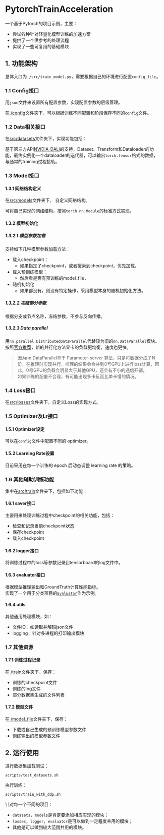 # PytorchTrainAcceleration
一个基于Pytorch的项目示例，主要：
- 尝试各种针对轻量化模型训练的加速方案
- 提供了一个供参考的处理流程
- 实现了一些可复用的基础模块

## 1. 功能架构

总体入口为`./src/train_model.py`，需要根据自己的环境进行配置`config_file`。

### 1.1 Config接口

用`json`文件来设置所有配置参数，实现配置参数的层级管理。

在[./config](./config/)文件夹下，可以根据训练不同配置和阶段保存不同的`config`文件。

### 1.2 Data相关接口

在[src/datasets](./src/datasets/)文件夹下，实现功能包括：

基于第三方API[NVIDIA-DALI](https://docs.nvidia.com/deeplearning/sdk/dali-developer-guide/docs/index.html)的支持，Dataset、Transform和Dataloader的功能，最终实例化一个dataloader的迭代器，可以输出`torch.tensor`格式的数据，与通常的training过程接轨。

### 1.3 Model接口

#### 1.3.1 网络结构定义

在[src/models](./src/models/)文件夹下， 自定义网络结构。

可将自己实现的网络结构，按照`torch.nn.Module`的标准方式实现。  

#### 1.3.2 模型初始化

##### 1.3.2.1 模型参数加载

支持如下几种模型参数加载方法：

- 载入checkpoint：
  - 如果指定了checkpoint，或者搜索到checkpoint，优先加载，
- 载入预训练模型：
  - 然后看是否有预训练的model_file，
- 随机初始化
  - 如果都没有，则没有特定操作，采用模型本身的随机初始化方法。

##### 1.3.2.2 冻结部分参数

根据分支或节点名称，冻结参数，不参与反向传播。

##### 1.3.2.3 Data parallel

用`nn.parallel.DistributedDataParallel`代替较为旧的`nn.DataParallel`模块。  
按照[官方推荐](https://pytorch.org/tutorials/intermediate/ddp_tutorial.html)，新的并行化方法显卡的负载更均衡，速度也更快。

> 因为nn.DataParallel基于 Parameter-server 算法，只是将数据分成了N份，在推理时实现并行，推理的结果会合并到0号GPU上进行loss计算，因此，0号GPU的负载会明显大于其他GPU，还会有不小的通信开销。  
> 如果训练的配置不合理，有可能出现多卡反而比单卡慢的情况。

### 1.4 Loss接口

在[src/losses](./src/losses)文件夹下，自定义Loss的实现方式。

### 1.5 Optimizer及Lr接口

#### 1.5.1 Optimizer设定

可以在`config`文件中配置不同的 optimizer。

#### 1.5.2 Learning Rate设置

目前采用在每一个训练的 epoch 后动态调整 learning rate 的策略。

### 1.6 其他辅助训练功能

集中在[src/train](./src/train/)文件夹下，包括如下功能：

#### 1.6.1 saver接口

主要用来处理训练过程中checkpoint的相关功能，包括：

- 检查和记录当前checkpoint状态
- 保存checkpoint
- 载入checkpoint

#### 1.6.2 logger接口

将训练过程中的loss等参数记录到tensorboard的log文件中。  

#### 1.6.3 evaluator接口

根据模型推理输出和GroundTruth计算性能指标。  
实现了一个用于分类项目的[`Evaluator`](./src/train/evaluator.py)作为示例。

#### 1.6.4 utils

其他通用处理模块，如：

- 文件IO：如读取并解码json文件
- logging：针对多进程的打印输出模块

### 1.7 其他资源

#### 1.7.1  训练过程记录

在[./train](./train/)文件夹下，保存：

- 训练的checkpoint文件
- 训练的log文件
- 部分数据集生成的文件列表

#### 1.7.2 模型文件

在[./model_file](./model_file/)文件夹下，保存：

- 下载或自己生成的预训练模型参数文件
- 训练输出的模型参数文件

## 2. 运行使用

进行数据集加载测试：
```
scripts/test_datasets.sh
```

执行训练：
```
scripts/train_with_ddp.sh
```

针对每一个不同的项目：

- `datasets`，`models`是肯定要添加相应实现的模块；
- `losses`，`logger`，`evaluator`是可以做到一定程度共用的模块；
- 其他是可以做到较大范围共用的模块。
